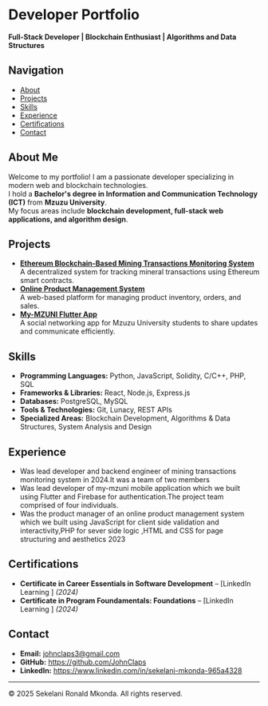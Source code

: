 # Developer Portfolio
**Full-Stack Developer | Blockchain Enthusiast | Algorithms and Data Structures**  

## Navigation  
- [About](#about)  
- [Projects](#projects)  
- [Skills](#skills)  
- [Experience](#experience)  
- [Certifications](#certifications)  
- [Contact](#contact)  

## About Me  
Welcome to my portfolio! I am a passionate developer specializing in modern web and blockchain technologies.  
I hold a **Bachelor's degree in Information and Communication Technology (ICT)** from **Mzuzu University**.  
My focus areas include **blockchain development, full-stack web applications, and algorithm design**.  

## Projects  
- **[Ethereum Blockchain-Based Mining Transactions Monitoring System](#)**  
  A decentralized system for tracking mineral transactions using Ethereum smart contracts.  
- **[Online Product Management System](#)**  
  A web-based platform for managing product inventory, orders, and sales.  
- **[My-MZUNI Flutter App](#)**  
  A social networking app for Mzuzu University students to share updates and communicate efficiently.  

## Skills  
- **Programming Languages:** Python, JavaScript, Solidity, C/C++, PHP, SQL  
- **Frameworks & Libraries:** React, Node.js, Express.js  
- **Databases:** PostgreSQL, MySQL  
- **Tools & Technologies:** Git, Lunacy, REST APIs  
- **Specialized Areas:** Blockchain Development, Algorithms & Data Structures, System Analysis and Design

## Experience  
- Was lead developer and backend engineer of mining transactions monitoring system in 2024.It was a team of two members
- Was lead developer of  my-mzuni mobile application which we built using Flutter and Firebase for authentication.The project team comprised of four individuals.
- Was the product manager of an online product management system which we built using JavaScript for client side validation and interactivity,PHP for sever side logic ,HTML and CSS for page structuring and aesthetics 2023
## Certifications
- **Certificate in Career Essentials in Software Development** – [LinkedIn Learning ] _(2024)_  
- **Certificate in Program Foundamentals: Foundations** – [LinkedIn Learning ] _(2024)_ 

## Contact  
- **Email:** johnclaps3@gmail.com 
- **GitHub:** https://github.com/JohnClaps 
- **LinkedIn:** https://www.linkedin.com/in/sekelani-mkonda-965a4328
---
© 2025 Sekelani Ronald Mkonda. All rights reserved.
